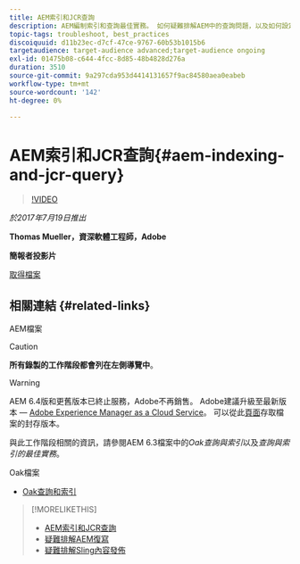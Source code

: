 ```yaml
---
title: AEM索引和JCR查詢
description: AEM編制索引和查詢最佳實務。 如何疑難排解AEM中的查詢問題，以及如何設定和管理索引。
topic-tags: troubleshoot, best_practices
discoiquuid: d11b23ec-d7cf-47ce-9767-60b53b1015b6
targetaudience: target-audience advanced;target-audience ongoing
exl-id: 01475b08-c644-4fcc-8d85-48b4828d276a
duration: 3510
source-git-commit: 9a297cda953d4414131657f9ac84580aea0eabeb
workflow-type: tm+mt
source-wordcount: '142'
ht-degree: 0%

---
```


# AEM索引和JCR查詢{#aem-indexing-and-jcr-query}

>[!VIDEO](https://video.tv.adobe.com/v/19133/?quality=9)

*於2017年7月19日推出*

**Thomas Mueller，資深軟體工程師，Adobe**

**簡報者投影片**

[取得檔案](assets/aem-gems-aem-indexing-and-jcr-query.pdf)

## 相關連結 {#related-links}

AEM檔案

>[!CAUTION]
>
>**所有錄製的工作階段都會列在左側導覽中**。

>[!WARNING]
>
>AEM 6.4版和更舊版本已終止服務，Adobe不再銷售。  Adobe建議升級至最新版本 — [Adobe Experience Manager as a Cloud Service](https://experienceleague.adobe.com/docs/experience-manager-cloud-service.html)。  可以從此[頁面](https://experienceleague.adobe.com/docs/experience-manager-release-information/aem-release-updates/previous-updates/aem-previous-versions.html)存取檔案的封存版本。
>
>與此工作階段相關的資訊，請參閱AEM 6.3檔案中的&#x200B;*Oak查詢與索引*&#x200B;以及&#x200B;*查詢與索引的最佳實務*。

Oak檔案

* [Oak查詢和索引](https://experienceleague.adobe.com/docs/experience-manager-65/deploying/deploying/queries-and-indexing.html)

<!--
[Get back to the Overview](https://helpx.adobe.com/experience-manager/kt/eseminars/gems/aem-index.html)
-->

>[!MORELIKETHIS]
>
>* [AEM索引和JCR查詢](aem-indexing-jcr-query.md)
>* [疑難排解AEM復寫](aem-troubleshooting-aem-replication.md)
>* [疑難排解Sling內容發佈](aem-troubleshooting-sling.md)
<!-- 
>* linking to helpx, removed for now [Adobe Experience Manager: AEM 6.x Maintenance Tasks](https://helpx.adobe.com/experience-manager/kt/eseminars/ccoo-aem-Aug-register.html)
-->
